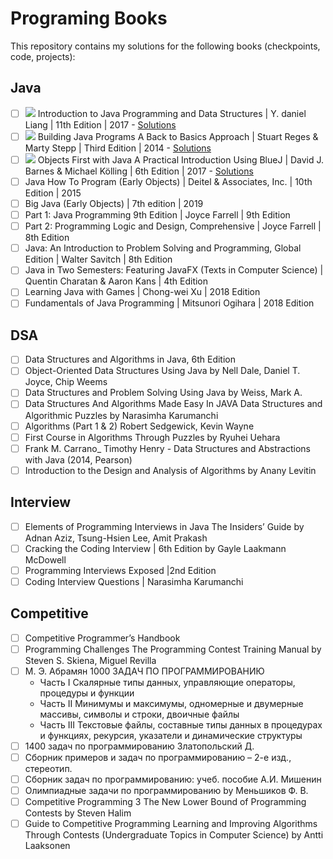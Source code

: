# Programing Books
This repository contains my solutions for the following books (checkpoints, code, projects): 

## Java
- [ ] <img src="https://img.shields.io/badge/In%20Progress-purple.svg" /></a> Introduction to Java Programming and Data Structures | Y. daniel Liang | 11th Edition | 2017 - [Solutions](https://bit.ly/38LZpwP)
- [ ] <img src="https://img.shields.io/badge/In%20Progress-purple.svg" /></a> Building Java Programs A Back to Basics Approach | Stuart Reges & Marty Stepp | Third Edition | 2014 - [Solutions](https://bit.ly/35yDnfc)
- [ ] <img src="https://img.shields.io/badge/In%20Progress-purple.svg" /></a> Objects First with Java A Practical Introduction Using BlueJ | David J. Barnes & Michael Kölling | 6th Edition | 2017 - [Solutions](https://bit.ly/2Ix99R9)
- [ ] Java How To Program (Early Objects) | Deitel & Associates, Inc. | 10th Edition | 2015
- [ ] Big Java (Early Objects) | 7th edition | 2019
- [ ] Part 1: Java Programming 9th Edition | Joyce Farrell | 9th Edition
- [ ] Part 2: Programming Logic and Design, Comprehensive | Joyce Farrell | 8th Edition
- [ ] Java: An Introduction to Problem Solving and Programming, Global Edition | Walter Savitch | 8th Edition
- [ ] Java in Two Semesters: Featuring JavaFX (Texts in Computer Science) | Quentin Charatan & Aaron Kans | 4th Edition
- [ ] Learning Java with Games | Chong-wei Xu | 2018 Edition
- [ ] Fundamentals of Java Programming | Mitsunori Ogihara | 2018 Edition

## DSA
- [ ] Data Structures and Algorithms in Java, 6th Edition
- [ ] Object-Oriented Data Structures Using Java by Nell Dale, Daniel T. Joyce, Chip Weems 
- [ ] Data Structures and Problem Solving Using Java by Weiss, Mark A. 
- [ ] Data Structures And Algorithms Made Easy In JAVA Data Structures and Algorithmic Puzzles by Narasimha Karumanchi 
- [ ] Algorithms (Part 1 & 2) Robert Sedgewick, Kevin Wayne
- [ ] First Course in Algorithms Through Puzzles by Ryuhei Uehara 
- [ ] Frank M. Carrano_ Timothy Henry - Data Structures and Abstractions with Java (2014, Pearson)
- [ ] Introduction to the Design and Analysis of Algorithms by Anany Levitin 

## Interview
- [ ] Elements of Programming Interviews in Java The Insiders’ Guide by Adnan Aziz, Tsung-Hsien Lee, Amit Prakash 
- [ ] Cracking the Coding Interview | 6th Edition by Gayle Laakmann McDowell 
- [ ] Programming Interviews Exposed |2nd Edition
- [ ] Coding Interview Questions | Narasimha Karumanchi 

## Competitive
- [ ] Competitive Programmer’s Handbook
- [ ] Programming Challenges The Programming Contest Training Manual by Steven S. Skiena, Miguel Revilla
- [ ] М. Э. Абрамян 1000 ЗАДАЧ ПО ПРОГРАММИРОВАНИЮ
    - Часть I Скалярные типы данных, управляющие операторы, процедуры и функции
    - Часть II Минимумы и максимумы, одномерные и двумерные массивы, символы и строки, двоичные файлы
    - Часть III Текстовые файлы, составные типы данных в процедурах и функциях, рекурсия, указатели и динамические структуры
- [ ] 1400 задач по программированию Златопольский Д.
- [ ] Сборник примеров и задач по программированию – 2-е изд., стереотип.
- [ ] Сборник задач по программированию: учеб. пособие А.И. Мишенин
- [ ] Олимпиадные задачи по программированию by Меньшиков Ф. В.
- [ ] Competitive Programming 3 The New Lower Bound of Programming Contests by Steven Halim
- [ ] Guide to Competitive Programming Learning and Improving Algorithms Through Contests (Undergraduate Topics in Computer Science) by Antti Laaksonen